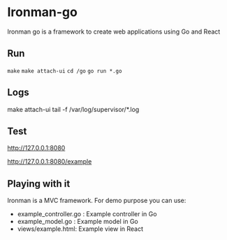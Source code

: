 # Ironman-go

Ironman go is a framework to create web applications using Go and React

## Run 

`make`
`make attach-ui`
`cd /go`
`go run *.go`

## Logs

make attach-ui
tail -f /var/log/supervisor/*.log

## Test

http://127.0.0.1:8080

http://127.0.0.1:8080/example

## Playing with it

Ironman is a MVC framework. For demo purpose you can use:

 - example_controller.go : Example controller in Go
 - example_model.go : Example model in Go
 - views/example.html: Example view in React


